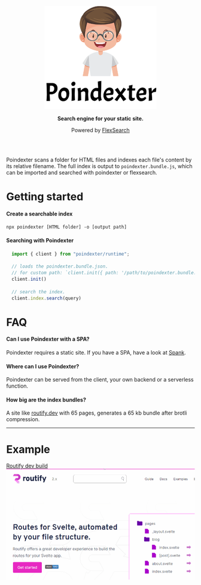 <div align="center">
  <img src="./poindexter.svg" width="300px">
  
  **Search engine for your static site.**

   Powered by [FlexSearch](https://github.com/nextapps-de/flexsearch)

   <br />
   <br />
</div>


Poindexter scans a folder for HTML files and indexes each file's content by its relative filename. The full index is output to `poindexter.bundle.js`, which can be imported and searched with poindexter or flexsearch.

# Getting started

#### Create a searchable index

```
npx poindexter [HTML folder] -o [output path]
```

#### Searching with Poindexter

```javascript
  import { client } from "poindexter/runtime";  

  // loads the poindexter.bundle.json.
  // for custom path: `client.init({ path: '/path/to/poindexter.bundle.js' })`
  client.init()

  // search the index.
  client.index.search(query)
```


# FAQ

#### Can I use Poindexter with a SPA?
Poindexter requires a static site. If you have a SPA, have a look at [Spank](https://github.com/roxiness/spank).

#### Where can I use Poindexter?
Poindexter can be served from the client, your own backend or a serverless function.

#### How big are the index bundles?
A site like [routify.dev](https://routify.dev) with 65 pages, generates a 65 kb bundle after brotli compression.

---

# Example

[Routify dev build](https://routify-2020-git-searchify.sveltaforce.now.sh/)
<img src="./poindexter.gif">
